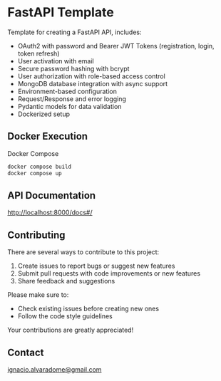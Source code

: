 # FastAPI Template #
Template for creating a FastAPI API, includes:
- OAuth2 with password and Bearer JWT Tokens (registration, login, token refresh)
- User activation with email
- Secure password hashing with bcrypt
- User authorization with role-based access control
- MongoDB database integration with async support
- Environment-based configuration
- Request/Response and error logging
- Pydantic models for data validation
- Dockerized setup

## Docker Execution

Docker Compose
```sh
docker compose build
docker compose up
```

## API Documentation

[http://localhost:8000/docs#/](http://localhost:8000/docs#/)

## Contributing
There are several ways to contribute to this project:

1. Create issues to report bugs or suggest new features
2. Submit pull requests with code improvements or new features
4. Share feedback and suggestions

Please make sure to:
- Check existing issues before creating new ones
- Follow the code style guidelines

Your contributions are greatly appreciated!

## Contact
[ignacio.alvaradome@gmail.com](mailto:ignacio.alvaradome@gmail.com)